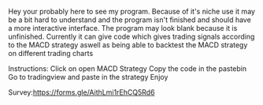 Hey your probably here to see my program. Because of it's niche use it may be a bit hard to understand and the program isn't finished and should have a more interactive
interface. The program may look blank because it is unfinished.
Currently it can give code which gives trading signals according to the MACD strategy aswell as being able to backtest the MACD strategy on different trading 
charts

Instructions:
Click on open MACD Strategy
Copy the code in the pastebin
Go to tradingview and paste in the strategy
Enjoy

Survey:https://forms.gle/AithLmi1rEhCQ5Rd6

